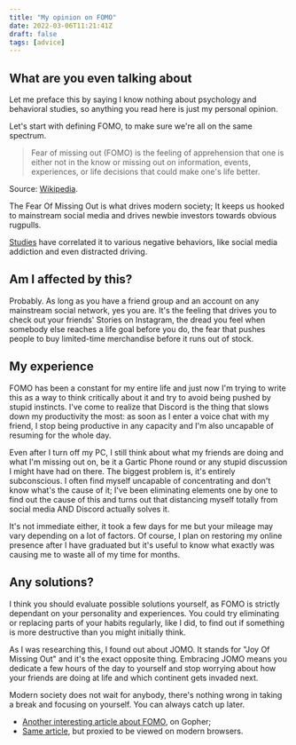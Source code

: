 ```yaml
---
title: "My opinion on FOMO"
date: 2022-03-06T11:21:41Z
draft: false
tags: [advice]
---
```


## What are you even talking about
Let me preface this by saying I know nothing about psychology and behavioral studies, so anything you read here is just my personal opinion.

Let's start with defining FOMO, to make sure we're all on the same spectrum.
> Fear of missing out (FOMO) is the feeling of apprehension that one is either not in the know or missing out on information, events, experiences, or life decisions that could make one's life better.

Source: [Wikipedia](https://en.wikipedia.org/wiki/Fear_of_missing_out).

The Fear Of Missing Out is what drives modern society; It keeps us hooked to mainstream social media and drives newbie investors towards obvious rugpulls.

[Studies](https://www.sciencedirect.com/science/article/abs/pii/S0747563213000800) have correlated it to various negative behaviors, like social media addiction and even distracted driving.

## Am I affected by this?
Probably. As long as you have a friend group and an account on any mainstream social network, yes you are.
It's the feeling that drives you to check out your friends' Stories on Instagram, the dread you feel when somebody else reaches a life goal before you do, the fear that pushes people to buy limited-time merchandise before it runs out of stock.

## My experience
FOMO has been a constant for my entire life and just now I'm trying to write this as a way to think critically about it and try to avoid being pushed by stupid instincts. I've come to realize that Discord is the thing that slows down my productivity the most: as soon as I enter a voice chat with my friend, I stop being productive in any capacity and I'm also uncapable of resuming for the whole day.

Even after I turn off my PC, I still think about what my friends are doing and what I'm missing out on, be it a Gartic Phone round or any stupid discussion I might have had on there. The biggest problem is, it's entirely subconscious. I often find myself uncapable of concentrating and don't know what's the cause of it; I've been eliminating elements one by one to find out the cause of this and turns out that distancing myself totally from social media AND Discord actually solves it.

It's not immediate either, it took a few days for me but your mileage may vary depending on a lot of factors. Of course, I plan on restoring my online presence after I have graduated but it's useful to know what exactly was causing me to waste all of my time for months.

## Any solutions?
I think you should evaluate possible solutions yourself, as FOMO is strictly dependant on your personality and experiences. You could try eliminating or replacing parts of your habits regularly, like I did, to find out if something is more destructive than you might initially think.

As I was researching this, I found out about JOMO. It stands for "Joy Of Missing Out" and it's the exact opposite thing.
Embracing JOMO means you dedicate a few hours of the day to yourself and stop worrying about how your friends are doing at life and which continent gets invaded next.

Modern society does not wait for anybody, there's nothing wrong in taking a break and focusing on yourself. You can always catch up later.

* [Another interesting article about FOMO](gopher://republic.circumlunar.space:70/0/~katolaz/phlog/20190219_fomo.txt), on Gopher;
* [Same article](https://gopherproxy.vern.cc/gopher/republic.circumlunar.space:70/0/~katolaz/phlog/20190219_fomo.txt), but proxied to be viewed on modern browsers.
